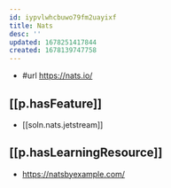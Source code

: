 ```yaml
---
id: iypvlwhcbuwo79fm2uayixf
title: Nats
desc: ''
updated: 1678251417844
created: 1678139747758
---
```


- #url https://nats.io/


## [[p.hasFeature]]

- [[soln.nats.jetstream]]

## [[p.hasLearningResource]]

- https://natsbyexample.com/